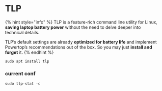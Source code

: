 # TLP

{% hint style="info" %}
TLP is a feature-rich command line utility for Linux, **saving laptop battery power** without the need to delve deeper into technical details.

TLP’s default settings are already **optimized for battery life** and implement Powertop’s recommendations out of the box. So you may just **install and forget** it.
{% endhint %}

```
sudo apt install tlp
```

### current conf

```
sudo tlp-stat -c
```

